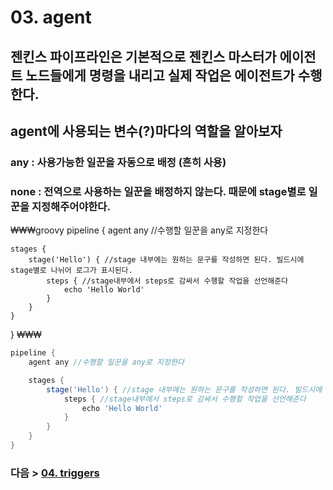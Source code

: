 # 03. agent
## 젠킨스 파이프라인은 기본적으로 젠킨스 마스터가 에이전트 노드들에게 명령을 내리고 실제 작업은 에이전트가 수행한다.
## agent에 사용되는 변수(?)마다의 역할을 알아보자
### any : 사용가능한 일꾼을 자동으로 배정 (흔히 사용)
### none : 전역으로 사용하는 일꾼을 배정하지 않는다. 때문에 stage별로 일꾼을 지정해주어야한다.
₩₩₩groovy
pipeline {
agent any //수행할 일꾼을 any로 지정한다

    stages {
        stage('Hello') { //stage 내부에는 원하는 문구를 작성하면 된다. 빌드시에 stage별로 나뉘어 로그가 표시된다.
            steps { //stage내부에서 steps로 감싸서 수행할 작업을 선언해준다
                echo 'Hello World'
            }
        }
    }
}
₩₩₩

```groovy
pipeline {
    agent any //수행할 일꾼을 any로 지정한다

    stages {
        stage('Hello') { //stage 내부에는 원하는 문구를 작성하면 된다. 빌드시에 stage별로 나뉘어 로그가 표시된다.
            steps { //stage내부에서 steps로 감싸서 수행할 작업을 선언해준다
                echo 'Hello World'
            }
        }
    }
}
```

### 다음 > [04. triggers](04.%20triggers.md)
